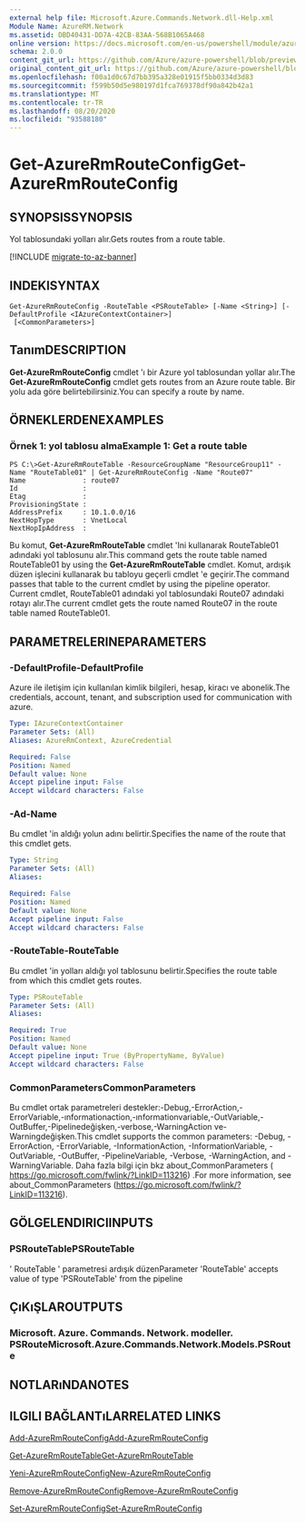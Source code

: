 ```yaml
---
external help file: Microsoft.Azure.Commands.Network.dll-Help.xml
Module Name: AzureRM.Network
ms.assetid: DBD40431-DD7A-42CB-83AA-568B1065A468
online version: https://docs.microsoft.com/en-us/powershell/module/azurerm.network/get-azurermrouteconfig
schema: 2.0.0
content_git_url: https://github.com/Azure/azure-powershell/blob/preview/src/ResourceManager/Network/Commands.Network/help/Get-AzureRmRouteConfig.md
original_content_git_url: https://github.com/Azure/azure-powershell/blob/preview/src/ResourceManager/Network/Commands.Network/help/Get-AzureRmRouteConfig.md
ms.openlocfilehash: f00a1d0c67d7bb395a328e01915f5bb0334d3d83
ms.sourcegitcommit: f599b50d5e980197d1fca769378df90a842b42a1
ms.translationtype: MT
ms.contentlocale: tr-TR
ms.lasthandoff: 08/20/2020
ms.locfileid: "93588180"
---
```

# <span data-ttu-id="de270-101">Get-AzureRmRouteConfig</span><span class="sxs-lookup"><span data-stu-id="de270-101">Get-AzureRmRouteConfig</span></span>

## <span data-ttu-id="de270-102">SYNOPSIS</span><span class="sxs-lookup"><span data-stu-id="de270-102">SYNOPSIS</span></span>
<span data-ttu-id="de270-103">Yol tablosundaki yolları alır.</span><span class="sxs-lookup"><span data-stu-id="de270-103">Gets routes from a route table.</span></span>

[!INCLUDE [migrate-to-az-banner](../../includes/migrate-to-az-banner.md)]

## <span data-ttu-id="de270-104">INDEKI</span><span class="sxs-lookup"><span data-stu-id="de270-104">SYNTAX</span></span>

```
Get-AzureRmRouteConfig -RouteTable <PSRouteTable> [-Name <String>] [-DefaultProfile <IAzureContextContainer>]
 [<CommonParameters>]
```

## <span data-ttu-id="de270-105">Tanım</span><span class="sxs-lookup"><span data-stu-id="de270-105">DESCRIPTION</span></span>
<span data-ttu-id="de270-106">**Get-AzureRmRouteConfig** cmdlet 'ı bir Azure yol tablosundan yollar alır.</span><span class="sxs-lookup"><span data-stu-id="de270-106">The **Get-AzureRmRouteConfig** cmdlet gets routes from an Azure route table.</span></span>
<span data-ttu-id="de270-107">Bir yolu ada göre belirtebilirsiniz.</span><span class="sxs-lookup"><span data-stu-id="de270-107">You can specify a route by name.</span></span>

## <span data-ttu-id="de270-108">ÖRNEKLERDEN</span><span class="sxs-lookup"><span data-stu-id="de270-108">EXAMPLES</span></span>

### <span data-ttu-id="de270-109">Örnek 1: yol tablosu alma</span><span class="sxs-lookup"><span data-stu-id="de270-109">Example 1: Get a route table</span></span>
```
PS C:\>Get-AzureRmRouteTable -ResourceGroupName "ResourceGroup11" -Name "RouteTable01" | Get-AzureRmRouteConfig -Name "Route07"
Name              : route07
Id                : 
Etag              : 
ProvisioningState : 
AddressPrefix     : 10.1.0.0/16
NextHopType       : VnetLocal
NextHopIpAddress  :
```

<span data-ttu-id="de270-110">Bu komut, **Get-AzureRmRouteTable** cmdlet 'Ini kullanarak RouteTable01 adındaki yol tablosunu alır.</span><span class="sxs-lookup"><span data-stu-id="de270-110">This command gets the route table named RouteTable01 by using the **Get-AzureRmRouteTable** cmdlet.</span></span>
<span data-ttu-id="de270-111">Komut, ardışık düzen işlecini kullanarak bu tabloyu geçerli cmdlet 'e geçirir.</span><span class="sxs-lookup"><span data-stu-id="de270-111">The command passes that table to the current cmdlet by using the pipeline operator.</span></span>
<span data-ttu-id="de270-112">Current cmdlet, RouteTable01 adındaki yol tablosundaki Route07 adındaki rotayı alır.</span><span class="sxs-lookup"><span data-stu-id="de270-112">The current cmdlet gets the route named Route07 in the route table named RouteTable01.</span></span>

## <span data-ttu-id="de270-113">PARAMETRELERINE</span><span class="sxs-lookup"><span data-stu-id="de270-113">PARAMETERS</span></span>

### <span data-ttu-id="de270-114">-DefaultProfile</span><span class="sxs-lookup"><span data-stu-id="de270-114">-DefaultProfile</span></span>
<span data-ttu-id="de270-115">Azure ile iletişim için kullanılan kimlik bilgileri, hesap, kiracı ve abonelik.</span><span class="sxs-lookup"><span data-stu-id="de270-115">The credentials, account, tenant, and subscription used for communication with azure.</span></span>

```yaml
Type: IAzureContextContainer
Parameter Sets: (All)
Aliases: AzureRmContext, AzureCredential

Required: False
Position: Named
Default value: None
Accept pipeline input: False
Accept wildcard characters: False
```

### <span data-ttu-id="de270-116">-Ad</span><span class="sxs-lookup"><span data-stu-id="de270-116">-Name</span></span>
<span data-ttu-id="de270-117">Bu cmdlet 'in aldığı yolun adını belirtir.</span><span class="sxs-lookup"><span data-stu-id="de270-117">Specifies the name of the route that this cmdlet gets.</span></span>

```yaml
Type: String
Parameter Sets: (All)
Aliases: 

Required: False
Position: Named
Default value: None
Accept pipeline input: False
Accept wildcard characters: False
```

### <span data-ttu-id="de270-118">-RouteTable</span><span class="sxs-lookup"><span data-stu-id="de270-118">-RouteTable</span></span>
<span data-ttu-id="de270-119">Bu cmdlet 'in yolları aldığı yol tablosunu belirtir.</span><span class="sxs-lookup"><span data-stu-id="de270-119">Specifies the route table from which this cmdlet gets routes.</span></span>

```yaml
Type: PSRouteTable
Parameter Sets: (All)
Aliases: 

Required: True
Position: Named
Default value: None
Accept pipeline input: True (ByPropertyName, ByValue)
Accept wildcard characters: False
```

### <span data-ttu-id="de270-120">CommonParameters</span><span class="sxs-lookup"><span data-stu-id="de270-120">CommonParameters</span></span>
<span data-ttu-id="de270-121">Bu cmdlet ortak parametreleri destekler:-Debug,-ErrorAction,-ErrorVariable,-ınformationaction,-ınformationvariable,-OutVariable,-OutBuffer,-Pipelinedeğişken,-verbose,-WarningAction ve-Warningdeğişken.</span><span class="sxs-lookup"><span data-stu-id="de270-121">This cmdlet supports the common parameters: -Debug, -ErrorAction, -ErrorVariable, -InformationAction, -InformationVariable, -OutVariable, -OutBuffer, -PipelineVariable, -Verbose, -WarningAction, and -WarningVariable.</span></span> <span data-ttu-id="de270-122">Daha fazla bilgi için bkz about_CommonParameters ( https://go.microsoft.com/fwlink/?LinkID=113216) .</span><span class="sxs-lookup"><span data-stu-id="de270-122">For more information, see about_CommonParameters (https://go.microsoft.com/fwlink/?LinkID=113216).</span></span>

## <span data-ttu-id="de270-123">GÖLGELENDIRICI</span><span class="sxs-lookup"><span data-stu-id="de270-123">INPUTS</span></span>

### <span data-ttu-id="de270-124">PSRouteTable</span><span class="sxs-lookup"><span data-stu-id="de270-124">PSRouteTable</span></span>
<span data-ttu-id="de270-125">' RouteTable ' parametresi ardışık düzen</span><span class="sxs-lookup"><span data-stu-id="de270-125">Parameter 'RouteTable' accepts value of type 'PSRouteTable' from the pipeline</span></span>

## <span data-ttu-id="de270-126">ÇıKıŞLAR</span><span class="sxs-lookup"><span data-stu-id="de270-126">OUTPUTS</span></span>

### <span data-ttu-id="de270-127">Microsoft. Azure. Commands. Network. modeller. PSRoute</span><span class="sxs-lookup"><span data-stu-id="de270-127">Microsoft.Azure.Commands.Network.Models.PSRoute</span></span>

## <span data-ttu-id="de270-128">NOTLARıNDA</span><span class="sxs-lookup"><span data-stu-id="de270-128">NOTES</span></span>

## <span data-ttu-id="de270-129">ILGILI BAĞLANTıLAR</span><span class="sxs-lookup"><span data-stu-id="de270-129">RELATED LINKS</span></span>

[<span data-ttu-id="de270-130">Add-AzureRmRouteConfig</span><span class="sxs-lookup"><span data-stu-id="de270-130">Add-AzureRmRouteConfig</span></span>](./Add-AzureRmRouteConfig.md)

[<span data-ttu-id="de270-131">Get-AzureRmRouteTable</span><span class="sxs-lookup"><span data-stu-id="de270-131">Get-AzureRmRouteTable</span></span>](./Get-AzureRmRouteTable.md)

[<span data-ttu-id="de270-132">Yeni-AzureRmRouteConfig</span><span class="sxs-lookup"><span data-stu-id="de270-132">New-AzureRmRouteConfig</span></span>](./New-AzureRmRouteConfig.md)

[<span data-ttu-id="de270-133">Remove-AzureRmRouteConfig</span><span class="sxs-lookup"><span data-stu-id="de270-133">Remove-AzureRmRouteConfig</span></span>](./Remove-AzureRmRouteConfig.md)

[<span data-ttu-id="de270-134">Set-AzureRmRouteConfig</span><span class="sxs-lookup"><span data-stu-id="de270-134">Set-AzureRmRouteConfig</span></span>](./Set-AzureRmRouteConfig.md)


